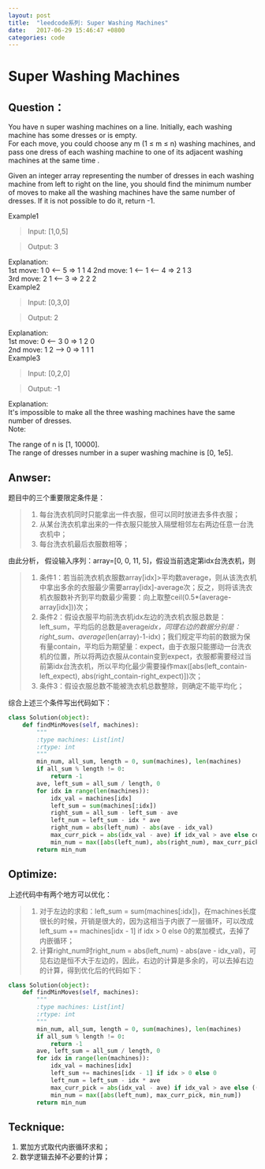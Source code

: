 ```yaml
---
layout: post
title:  "leedcode系列: Super Washing Machines"
date:   2017-06-29 15:46:47 +0800
categories: code
---
```




# Super Washing Machines

## Question：
You have n super washing machines on a line. Initially, each washing machine has some dresses or is empty.<br/>
For each move, you could choose any m (1 ≤ m ≤ n) washing machines, and pass one dress of each washing machine to one of its adjacent washing machines at the same time .<br/>

Given an integer array representing the number of dresses in each washing machine from left to right on the line, you should find the minimum number of moves to make all the washing machines have the same number of dresses. If it is not possible to do it, return -1.<br/>

Example1

> Input: [1,0,5]

> Output: 3

Explanation: <br/>
1st move:    1     0 <-- 5    =>    1     1     4
2nd move:    1 <-- 1 <-- 4    =>    2     1     3    
3rd move:    2     1 <-- 3    =>    2     2     2   
Example2

> Input: [0,3,0]

> Output: 2

Explanation: <br/>
1st move:    0 <-- 3     0    =>    1     2     0    
2nd move:    1     2 --> 0    =>    1     1     1     
Example3

> Input: [0,2,0]

> Output: -1

Explanation: <br/>
It's impossible to make all the three washing machines have the same number of dresses. <br/>
Note:<br/>

The range of n is [1, 10000].<br/>
The range of dresses number in a super washing machine is [0, 1e5].<br/>

## Anwser:
题目中的三个重要限定条件是：
> 1. 每台洗衣机同时只能拿出一件衣服，但可以同时放进去多件衣服；
> 2. 从某台洗衣机拿出来的一件衣服只能放入隔壁相邻左右两边任意一台洗衣机中；
> 3. 每台洗衣机最后衣服数相等；

由此分析， 假设输入序列：array=[0, 0, 11, 5]，假设当前选定第idx台洗衣机，则
> 1. 条件1：若当前洗衣机衣服数array[idx]>平均数average，则从该洗衣机中拿出多余的衣服最少需要array[idx]-average次；反之，则将该洗衣机衣服数补齐到平均数最少需要：向上取整ceil(0.5*(average-array[idx]))次；
> 2. 条件2：假设衣服平均前洗衣机idx左边的洗衣机衣服总数是：left_sum，平均后的总数是average*idx，同理右边的数据分别是：right_sum、average*(len(array)-1-idx)；我们规定平均前的数据为保有量contain，平均后为期望量：expect，由于衣服只能挪动一台洗衣机的位置，所以将两边衣服从contain变到expect，衣服都需要经过当前第idx台洗衣机，所以平均化最少需要操作max([abs(left_contain-left_expect), abs(right_contain-right_expect)])次；
> 3. 条件3：假设衣服总数不能被洗衣机总数整除，则确定不能平均化；

综合上述三个条件写出代码如下：
```python
class Solution(object):
    def findMinMoves(self, machines):
        """
        :type machines: List[int]
        :rtype: int
        """
        min_num, all_sum, length = 0, sum(machines), len(machines)
        if all_sum % length != 0:
            return -1
        ave, left_sum = all_sum / length, 0
        for idx in range(len(machines)):
            idx_val = machines[idx]
            left_sum = sum(machines[:idx])
            right_sum = all_sum - left_sum - ave
            left_num = left_sum - idx * ave
            right_num = abs(left_num) - abs(ave - idx_val)
            max_curr_pick = abs(idx_val - ave) if idx_val > ave else ceil(0.5*abs(idx_val - ave))
            min_num = max([abs(left_num), abs(right_num), max_curr_pick, min_num])
        return min_num
```

## Optimize:
上述代码中有两个地方可以优化：
> 1. 对于左边的求和：left_sum = sum(machines[:idx])，在machines长度很长的时候，开销是很大的，因为这相当于内嵌了一层循环，可以改成left_sum += machines[idx - 1] if idx > 0 else 0的累加模式，去掉了内嵌循环；
> 2. 计算right_num时right_num = abs(left_num) - abs(ave - idx_val)，可见右边是恒不大于左边的，因此，右边的计算是多余的，可以去掉右边的计算，得到优化后的代码如下：<br/>

```python
class Solution(object):
    def findMinMoves(self, machines):
        """
        :type machines: List[int]
        :rtype: int
        """
        min_num, all_sum, length = 0, sum(machines), len(machines)
        if all_sum % length != 0:
            return -1
        ave, left_sum = all_sum / length, 0
        for idx in range(len(machines)):
            idx_val = machines[idx]
            left_sum += machines[idx - 1] if idx > 0 else 0
            left_num = left_sum - idx * ave
            max_curr_pick = abs(idx_val - ave) if idx_val > ave else ((abs(idx_val - ave)+1)/2)
            min_num = max([abs(left_num), max_curr_pick, min_num])
        return min_num
```

## Tecknique:
1. 累加方式取代内嵌循环求和；
2. 数学逻辑去掉不必要的计算；


